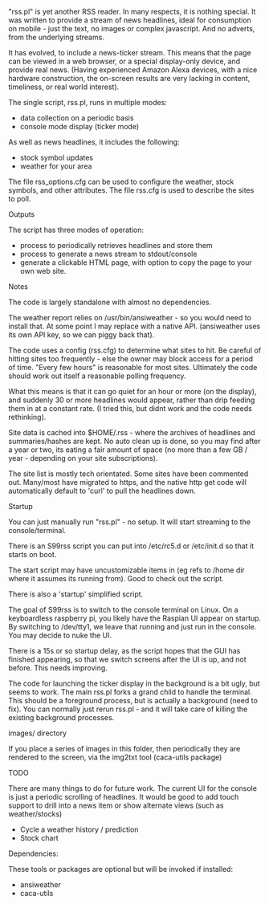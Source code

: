 "rss.pl" is yet another RSS reader. In many respects, it is nothing
special. It was written to provide a stream of news headlines, ideal
for consumption on mobile - just the text, no images or complex javascript.
And no adverts, from the underlying streams.

It has evolved, to include a news-ticker stream. This means that
the page can be viewed in a web browser, or a special display-only
device, and provide real news. (Having experienced Amazon Alexa devices,
with a nice hardware construction, the on-screen results are very
lacking in content, timeliness, or real world interest).

The single script, rss.pl, runs in multiple modes:

  * data collection on a periodic basis
  * console mode display (ticker mode)

As well as news headlines, it includes the following:

  * stock symbol updates
  * weather for your area

The file rss_options.cfg can be used to configure the weather, stock
symbols, and other attributes. The file rss.cfg is used to describe the
sites to poll.

Outputs

  The script has three modes of operation:

  * process to periodically retrieves headlines and store them
  * process to generate a news stream to stdout/console
  * generate a clickable HTML page, with option to copy the page
    to your own web site. 

Notes
  
  The code is largely standalone with almost no dependencies.
  
  The weather report relies on /usr/bin/ansiweather - so you would need
  to install that. At some point I may replace with a native API.
  (ansiweather uses its own API key, so we can piggy back that).
  
  The code uses a config (rss.cfg) to determine what sites to hit.
  Be careful of hitting sites too frequently - else the owner may
  block access for a period of time. "Every few hours" is reasonable
  for most sites. Ultimately the code should work out itself a reasonable
  polling frequency.
  
  What this means is that it can go quiet for an hour or more (on the
  display), and suddenly 30 or more headlines would appear, rather than
  drip feeding them in at a constant rate. (I tried this, but didnt work
  and the code needs rethinking).

  Site data is cached into $HOME/.rss - where the archives of
  headlines and summaries/hashes are kept. No auto clean up is done,
  so you may find after a year or two, its eating a fair amount
  of space (no more than a few GB / year - depending on your site
  subscriptions).

  The site list is mostly tech orientated. Some sites have been
  commented out. Many/most have migrated to https, and the native
  http get code will automatically default to 'curl' to pull the headlines 
  down.

Startup

  You can just manually run "rss.pl" - no setup. It will start streaming
  to the console/terminal.

  There is an S99rss script you can put into /etc/rc5.d or /etc/init.d
  so that it starts on boot.

  The start script may have uncustomizable items in (eg refs to /home dir
  where it assumes its running from). Good to check out the script.

  There is also a 'startup' simplified script.

  The goal of S99rss is to switch to the console terminal on Linux.
  On a keyboardless raspberry pi, you likely have the Raspian UI
  appear on startup. By switching to /dev/tty1, we leave that running
  and just run in the console. You may decide to nuke the UI.

  There is a 15s or so startup delay, as the script hopes that the GUI
  has finished appearing, so that we switch screens after the UI is up,
  and not before. This needs improving.

  The code for launching the ticker display in the background is a bit
  ugly, but seems to work. The main rss.pl forks a grand child to
  handle the terminal. This should be a foreground process, but is
  actually a background (need to fix). You can normally just rerun
  rss.pl - and it will take care of killing the existing background
  processes.

images/ directory

  If you place a series of images in this folder, then periodically
  they are rendered to the screen, via the img2txt tool (caca-utils
  package)

TODO

  There are many things to do for future work. The current UI for
  the console is just a periodic scrolling of headlines. It would be
  good to add touch support to drill into a news item or show
  alternate views (such as weather/stocks)

  * Cycle a weather history / prediction
  * Stock chart

Dependencies:

  These tools or packages are optional but will be invoked if installed:

  * ansiweather
  * caca-utils
